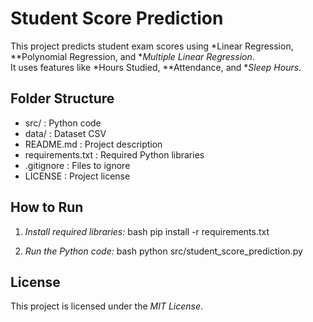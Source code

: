 # Student Score Prediction

This project predicts student exam scores using *Linear Regression, **Polynomial Regression, and **Multiple Linear Regression*.  
It uses features like *Hours Studied, **Attendance, and **Sleep Hours*.

## Folder Structure

- src/ : Python code
- data/ : Dataset CSV
- README.md : Project description
- requirements.txt : Required Python libraries
- .gitignore : Files to ignore
- LICENSE : Project license

## How to Run

1. *Install required libraries:*
bash
pip install -r requirements.txt

2. *Run the Python code:*
bash
python src/student_score_prediction.py


## License

This project is licensed under the *MIT License*.